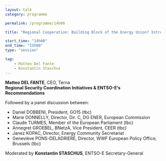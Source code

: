 ```yaml
---
layout: talk
category: programme

permalink: /programme/14h00

title: "Regional Cooperation: Building Block of the Energy Union? Introductory keynote"

start_time: "14h00"
end_time: "15h00"
type: "session"

tag: 
    - Matteo Del Fante
    - Konstantin Staschus
---
```


__Matteo DEL FANTE__, CEO, Terna<br>
__Regional Security Coordination Initiatives & ENTSO-E’s Recommendations__

Followed by a panel discussion between:

- Daniel DOBBENI, President, GO15 (tbc)
- Marie DONNELLY, Director, Dir. C, DG ENER, European Commission 
- Claude TURMES, Member of the European Parliament (tbc)
- Annegret GROEBEL, BNetzA, Vice President, CEER (tbc)
- Janez KOPAC, Director, Energy Community Secretariat 
- Geneviève PONS-DELADRIERE, Director, WWF European Policy Office, Brussels (tbc)

Moderated by __Konstantin STASCHUS__, ENTSO-E Secretary-General